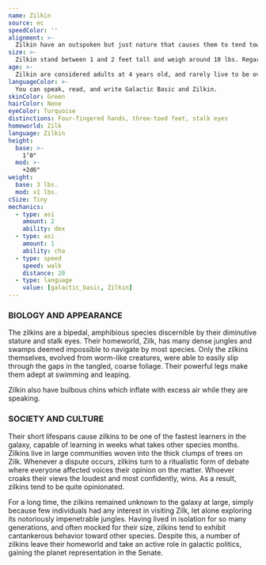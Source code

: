 ```yaml
---
name: Zilkin
source: ec
speedColor: ''
alignment: >-
  Zilkin have an outspoken but just nature that causes them to tend towards lawful light side, though there are exceptions.
size: >-
  Zilkin stand between 1 and 2 feet tall and weigh around 10 lbs. Regardless of your position in that range, your size is Tiny.
age: >-
  Zilkin are considered adults at 4 years old, and rarely live to be over 12.
languageColor: >-
  You can speak, read, and write Galactic Basic and Zilkin. 
skinColor: Green
hairColor: None
eyeColor: Turquoise
distinctions: Four-fingered hands, three-toed feet, stalk eyes
homeworld: Zilk
language: Zilkin
height:
  base: >-
    1’0"
  mod: >-
    +2d6"
weight:
  base: 3 lbs.
  mod: x1 lbs.
cSize: Tiny
mechanics:
  - type: asi
    amount: 2
    ability: dex
  - type: asi
    amount: 1
    ability: cha
  - type: speed
    speed: walk
    distance: 20
  - type: language
    value: [galactic_basic, Zilkin]
---
```

### BIOLOGY AND APPEARANCE
The zilkins are a bipedal, amphibious species discernible by their diminutive stature and stalk eyes. Their homeworld, Zilk, has many dense jungles and swamps deemed impossible to navigate by most species. Only the zilkins themselves, evolved from worm-like creatures, were able to easily slip through the gaps in the tangled, coarse foliage. Their powerful legs make them adept at swimming and leaping.

Zilkin also have bulbous chins which inflate with excess air while they are speaking.

### SOCIETY AND CULTURE
Their short lifespans cause zilkins to be one of the fastest learners in the galaxy, capable of learning in weeks what takes other species months. Zilkins live in large communities woven into the thick clumps of trees on Zilk. Whenever a dispute occurs, zilkins turn to a ritualistic form of debate where everyone affected voices their opinion on the matter. Whoever croaks their views the loudest and most confidently, wins. As a result, zilkins tend to be quite opinionated.

For a long time, the zilkins remained unknown to the galaxy at large, simply because few individuals had any interest in visiting Zilk, let alone exploring its notoriously impenetrable jungles. Having lived in isolation for so many generations, and often mocked for their size, zilkins tend to exhibit cantankerous behavior toward other species. Despite this, a number of zilkins leave their homeworld and take an active role in galactic politics, gaining the planet representation in the Senate.
    